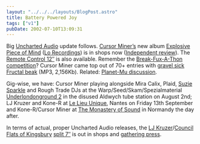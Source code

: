 ```yaml
---
layout: "../../../layouts/BlogPost.astro"
title: Battery Powered Joy
tags: ["v1"]
pubDate: 2002-07-10T13:09:31
---
```


Big [Uncharted Audio][1] update follows. [Cursor Miner&#8217;s][2] new album [Explosive Piece of Mind][3] ([Lo Recordings][4]) is in shops now ([Independent review][5]). The [Remote Control 12&#8243;][6] is also available. Remember the [Break-Fux-A-Thon competition][7]? Cursor Miner came top out of 70+ entries with [gravel sick Fructal beak][8] (MP3, 2,156Kb). Related: [Planet-Mu discussion][9].

Gig-wise, we have: Cursor Miner playing alongside Mira Calix, Plaid, [Suzie Sparkle][10] and Rough Trade DJs at the Warp/Seed/Skam/Spezialmaterial [Underlondonground 2][11] in the disused Aldwych tube station on August 2nd; LJ Kruzer and Kone-R at [Le Lieu Unique][12], Nantes on Friday 13th September and Kone-R/Cursor Miner at [The Monastery of Sound][13] in Normandy the day after.

In terms of actual, proper Uncharted Audio releases, the [LJ Kruzer][14]/[Council Flats of Kingsbury][15] [split 7&#8243;][16] is out in shops and [gathering press][17].

[1]: http://www.unchartedaudio.com/ "Uncharted Audio"
[2]: http://www.cursorminer.com/ "Cursor Miner"
[3]: http://www.amazon.co.uk/exec/obidos/ASIN/B000067UDD/ohsky "Amazon.co.uk: Cursor Miner - Explosive Piece of Mind"
[4]: http://www.lorecordings.com/ "Lo Recordings"
[5]: http://enjoyment.independent.co.uk/music/reviews/story.jsp?story=307353 "Independent Enjoyment: Cursor Miner - Explosive Piece of Mind, reviewed by Andy Gill"
[6]: http://www.amazon.co.uk/exec/obidos/ASIN/B000066HK5/ohsky "Amazon.co.uk: Cursor Miner - Remote Control"
[7]: http://www.nautilis.net/Break-Fux-A-Thon/ "Nautilus Break-Fux-A-Thon competition"
[8]: http://www.nautilis.net/Break-Fux-A-Thon/cursorMiner_gravelsickFructalbeak.mp3 "Cursor Miner - gravel sick Fructal beak MP3"
[9]: http://www.planet-mu.com/phorum/read.php?f=1&i=23108&t=23108
[10]: http://www.delta-9.net/ "Delta 9"
[11]: http://www.warprecords.com/frameset.php?section=news/?ti_id=438 "Underlondonground 2"
[12]: http://www.lelieuunique.com/ "Le Lieu Unique, Nantes, France"
[13]: http://welcome.to/monastery "The Monastery of Sound"
[14]: http://www.ljkruzer.co.uk "official LJ Kruzer website"
[15]: http://www.bedsit-studio.co.uk/ "Bedsit Studio: The Council Flats of Kingsbury"
[16]: http://www.unchartedaudio.com/releases/unch003/ "the council flats of kingsbury: dirty floor / life inside the magic ping pong ball | lj kruzer: since i got my computer / soccer dog"
[17]: http://www.overloadmedia.co.uk/cgi-bin/reviews/reviews.pl?label=Uncharted+Audio "Overload Media: Uncharted Audio reviews"

